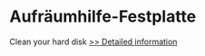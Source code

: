 # Aufräumhilfe-Festplatte
Clean your hard disk
[>> Detailed information](https://secure.shareit.com/shareit/product.html?productid=300060498&affiliateid=200057808)